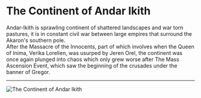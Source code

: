 # The Continent of Andar Ikith
Andar-Ikith is sprawling continent of shattered landscapes and war torn pastures, it is in constant civil war between large empires that surround the Akaron's southern pole.  
After the Massacre of the Innocents, part of which involves when the Queen of Inima, Verika Lorelien, was usurped by Jeren Orel, the continent was once again plunged into chaos which only grew worse after The Mass Ascension Event, which saw the beginning of the crusades under the banner of Gregor.

---

![The Continent of Andar Ikith](./Andar_Ikith.png)
